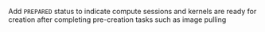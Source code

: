 Add `PREPARED` status to indicate compute sessions and kernels are ready for creation after completing pre-creation tasks such as image pulling
